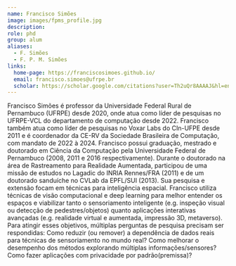 ```yaml
---
name: Francisco Simões
image: images/fpms_profile.jpg
description: 
role: phd
group: alum
aliases:
  - F. Simões
  - F. P. M. Simões
links:
  home-page: https://franciscosimoes.github.io/
  email: francisco.simoes@ufrpe.br
  scholar: https://scholar.google.com/citations?user=Th2uQr8AAAAJ&hl=en
---
```


Francisco Simões é professor da Universidade Federal Rural de Pernambuco (UFRPE) desde 2020, onde atua como líder de pesquisas no UFRPE-VCL do departamento de computação desde 2022. Francisco também atua como líder de pesquisas no Voxar Labs do CIn-UFPE desde 2011 e é coordenador da CE-RV da Sociedade Brasileira de Computação, com mandato de 2022 à 2024. 
Francisco possui graduação, mestrado e doutorado em Ciência da Computação pela Universidade Federal de Pernambuco (2008, 2011 e 2016 respectivamente). Durante o doutorado na área de Rastreamento para Realidade Aumentada, participou de uma missão de estudos no Lagadic do INRIA Rennes/FRA (2011) e de um doutorado sanduíche no CVLab da EPFL/SUI (2013). 
Sua pesquisa e extensão focam em técnicas para inteligência espacial. Francisco utiliza técnicas de visão computacional e deep learning para melhor entender os espaços e viabilizar tanto o sensoriamento inteligente (e.g. inspeção visual ou detecção de pedestres/objetos) quanto aplicações interativas avançadas (e.g. realidade virtual e aumentada, impressão 3D, metaverso). Para atingir esses objetivos, múltiplas perguntas de pesquisa precisam ser respondidas: Como reduzir (ou remover) a dependência de dados reais para técnicas de sensoriamento no mundo real? Como melhorar o desempenho dos métodos explorando múltiplas informações/sensores? Como fazer aplicações com privacidade por padrão(premissa)?
